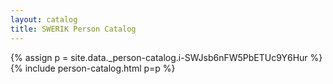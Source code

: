 ```yaml
---
layout: catalog
title: SWERIK Person Catalog
---
```

{% assign p = site.data._person-catalog.i-SWJsb6nFW5PbETUc9Y6Hur %}
{% include person-catalog.html p=p %}

